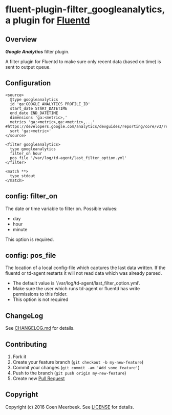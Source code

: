 # fluent-plugin-filter_googleanalytics, a plugin for [Fluentd](http://fluentd.org)

## Overview

***Google Analytics*** filter plugin.

A filter plugin for Fluentd to make sure only recent data (based on time) is sent to output queue.

## Configuration

```config
<source>
  @type googleanalytics
  id 'ga:GOOGLE_ANALYTICS_PROFILE_ID'
  start_date START_DATETIME
  end_date END_DATETIME
  dimensions 'ga:<metric>,'
  metrics 'ga:<metric>,ga:<metric>,...' #https://developers.google.com/analytics/devguides/reporting/core/v3/reference#metrics
  sort 'ga:<metric>'
</source>

<filter googleanalytics>
  type googleanalytics
  filter_on hour
  pos_file '/var/log/td-agent/last_filter_option.yml'
</filter>

<match **>
  type stdout
</match>
```

## config: filter_on

The date or time variable to filter on.
Possible values:
* day
* hour
* minute

This option is required.

## config: pos_file

The location of a local config-file which captures the last data written.
If the fluentd or td-agent restarts it will not read data which was already parsed.

* The default value is '/var/log/td-agent/last_filter_option.yml'.
* Make sure the user which runs td-agent or fluentd has write permissions to this folder.
* This option is not required

## ChangeLog

See [CHANGELOG.md](CHANGELOG.md) for details.

## Contributing

1. Fork it
2. Create your feature branch (`git checkout -b my-new-feature`)
3. Commit your changes (`git commit -am 'Add some feature'`)
4. Push to the branch (`git push origin my-new-feature`)
5. Create new [Pull Request](../../pull/new/master)

## Copyright

Copyright (c) 2016 Coen Meerbeek. See [LICENSE](LICENSE) for details.
